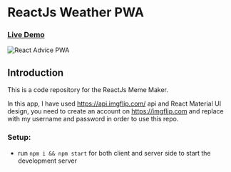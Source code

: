 # ReactJs Weather PWA

### [Live Demo](https://memes.azeemansari.in/)

![React Advice PWA](https://i.ibb.co/GHy5x7z/Meme-Generator-Azeem-Ansari.png)

## Introduction
This is a code repository for the ReactJs Meme Maker. 

In this app, I have used https://api.imgflip.com/ api and React Material UI design, you need to create an account on https://imgflip.com and replace with my username and password in order to use this repo.

### Setup:
- run ```npm i && npm start``` for both client and server side to start the development server
